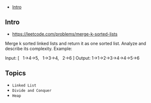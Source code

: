 - [Intro](#intro)

## Intro

- https://leetcode.com/problems/merge-k-sorted-lists

Merge k sorted linked lists and return it as one sorted list. Analyze and describe its complexity.
Example:

Input:
[
  1->4->5,
  1->3->4,
  2->6
]
Output: 1->1->2->3->4->4->5->6



## Topics

- `Linked List`
- `Divide and Conquer`
- `Heap`


